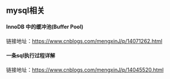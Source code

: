 ## mysql相关

#### InnoDB 中的缓冲池(Buffer Pool)

链接地址：https://www.cnblogs.com/mengxinJ/p/14071262.html

#### 一条sql执行过程详解

链接地址：https://www.cnblogs.com/mengxinJ/p/14045520.html

